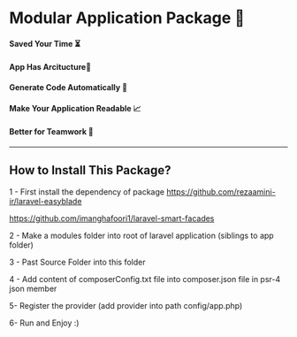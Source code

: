 
# Modular Application Package 💎

#### Saved Your Time ⏳
#### App Has Arcitucture📏
#### Generate Code Automatically 🧪
#### Make Your Application Readable 📈
#### Better for Teamwork 🎯


___

## How to Install This Package?

1 - First install the dependency of package
https://github.com/rezaamini-ir/laravel-easyblade

https://github.com/imanghafoori1/laravel-smart-facades

2 -  Make a modules folder into root of laravel application (siblings to app folder)

3 -  Past Source Folder into this folder

4 - Add content of composerConfig.txt file into composer.json file in psr-4 json member

5- Register the provider (add provider into path config/app.php)

6- Run and Enjoy :)

